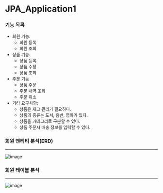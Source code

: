 # JPA_Application1

### 기능 목록
- 회원 기능:
  - 회원 등록
  - 회원 조회
- 상품 기능:
  - 상품 등록
  - 상품 수정
  - 상품 조회
- 주문 기능
  - 상품 주문
  - 주문 내역 조회
  - 주문 취소
- 기타 요구사항:
  - 상품은 재고 관리가 필요하다.
  - 상품의 종류는 도서, 음반, 영화가 있다.
  - 상품을 카테고리로 구분할 수 있다.
  - 상품 주문시 배송 정보를 입력할 수 있다.



### 회원 엔티티 분석(ERD)
---
![image](https://github.com/hyunbin1/JPA_Application1/assets/63040492/0e307d91-7bc9-4873-b1db-5491d444bcf8)

### 회원 테이블 분석
---
![image](https://github.com/hyunbin1/JPA_Application1/assets/63040492/3fcbaf48-0925-4d5a-a8bb-b850b2dc7ca6)
